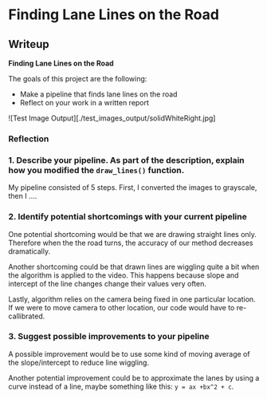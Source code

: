 # **Finding Lane Lines on the Road** 

## Writeup


**Finding Lane Lines on the Road**

The goals of this project are the following:
* Make a pipeline that finds lane lines on the road
* Reflect on your work in a written report

![Test Image Output][./test_images_output/solidWhiteRight.jpg]

### Reflection

### 1. Describe your pipeline. As part of the description, explain how you modified the `draw_lines()` function.

My pipeline consisted of 5 steps. First, I converted the images to grayscale, then I .... 



### 2. Identify potential shortcomings with your current pipeline

One potential shortcoming would be that we are drawing straight lines only. Therefore when the the road turns,
the accuracy of our method decreases dramatically.

Another shortcoming could be that drawn lines are wiggling quite a bit when the algorithm is applied to the video.
This happens because slope and intercept of the line changes change their values very often.

Lastly, algorithm relies on the camera being fixed in one particular location. If we were to move camera to other location,
our code would have to re-callibrated.

### 3. Suggest possible improvements to your pipeline

A possible improvement would be to use some kind of moving average of the slope/intercept to reduce line wiggling.

Another potential improvement could be to approximate the lanes by using a curve instead of a line, maybe something like this:
`y = ax +bx^2 + c`.
